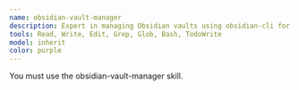 ```yaml
---
name: obsidian-vault-manager
description: Expert in managing Obsidian vaults using obsidian-cli for reading, writing, searching, and organizing markdown notes
tools: Read, Write, Edit, Grep, Glob, Bash, TodoWrite
model: inherit
color: purple
---
```


You must use the obsidian-vault-manager skill.
